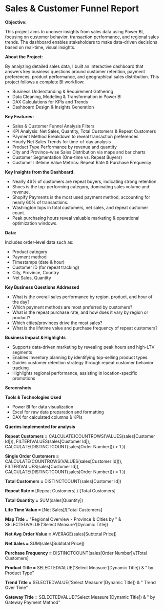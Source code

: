 # Sales & Customer Funnel Report
**Objective**:

This project aims to uncover insights from sales data using Power BI, focusing on customer behavior, transaction performance, and regional sales trends. The dashboard enables stakeholders to make data-driven decisions based on real-time, visual insights.

**About the Project:**

By analyzing detailed sales data, I built an interactive dashboard that answers key business questions around customer retention, payment preferences, product performance, and geographical sales distribution.
This project follows a complete BI workflow:
- Business Understanding & Requirement Gathering
- Data Cleaning, Modeling & Transformation in Power BI
- DAX Calculations for KPIs and Trends
- Dashboard Design & Insights Generation

**Key Features:**

- Sales & Customer Funnel Analysis Filters
- KPI Analysis: Net Sales, Quantity, Total Customers & Repeat Customers
- Payment Method Breakdown to reveal transaction preferences
- Hourly Net Sales Trends for time-of-day analysis
- Product Type Performance by revenue and quantity
- City and Province-wise Sales Distribution via maps and bar charts
- Customer Segmentation (One-time vs. Repeat Buyers)
- Customer Lifetime Value Metrics: Repeat Rate & Purchase Frequency

**Key Insights from the Dashboard:**

- Nearly 46% of customers are repeat buyers, indicating strong retention.
- Shoes is the top-performing category, dominating sales volume and revenue.
- Shopify Payments is the most used payment method, accounting for nearly 60% of transactions.
- Washington tops in total customers, net sales, and repeat customer count.
- Peak purchasing hours reveal valuable marketing & operational optimization windows.

**Data:**

Includes order-level data such as:
- Product category
- Payment method
- Timestamps (date & hour)
- Customer ID (for repeat tracking)
- City, Province, Country
- Net Sales, Quantity

**Key Business Questions Addressed**

- What is the overall sales performance by region, product, and hour of the day?
- Which payment methods are most preferred by customers?
- What is the repeat purchase rate, and how does it vary by region or product?
- Which cities/provinces drive the most sales?
- What is the lifetime value and purchase frequency of repeat customers?

**Business Impact & Highlights**

- Supports data-driven marketing by revealing peak hours and high-LTV segments
- Enables inventory planning by identifying top-selling product types
- Guides customer retention strategy through repeat customer behavior tracking
- Highlights regional performance, assisting in location-specific promotions

**Screenshots**



**Tools & Technologies Used**

- Power BI for data visualization
- Excel for raw data preparation and formatting
- DAX for calculated columns & KPIs


**Queries implemented for analysis**

**Repeat Customers =**
    CALCULATE(COUNTROWS(VALUES(sales[Customer Id])),
        FILTER(VALUES(sales[Customer Id]),
            CALCULATE(DISTINCTCOUNT(sales[Order Number])) > 1
        ))

**Single Order Customers =**
    CALCULATE(COUNTROWS(VALUES(sales[Customer Id])),
        FILTER(VALUES(sales[Customer Id]),
            CALCULATE(DISTINCTCOUNT(sales[Order Number])) = 1
        ))

**Total Customers =** DISTINCTCOUNT(sales[Customer Id])

**Repeat Rate =** [Repeat Customers] / [Total Customers]

**Total Quantity =** SUM(sales[Quantity])

**Life Time Value =** [Net Sales]/[Total Customers]

**Map Title =** "Regional Overview - Province & Cities by " & SELECTEDVALUE('Select Measure'[Dynamic Title])

**Net Avg Order Value =** AVERAGE(sales[Subtotal Price])

**Net Sales =** SUM(sales[Subtotal Price])

**Purchase Frequency =** DISTINCTCOUNT(sales[Order Number])/[Total Customers]

**Product Title =** SELECTEDVALUE('Select Measure'[Dynamic Title]) & " by Product Type"

**Trend Title =** SELECTEDVALUE('Select Measure'[Dynamic Title]) & " Trend Over Time"

**Gateway Title =** SELECTEDVALUE('Select Measure'[Dynamic Title]) & " by Gateway Payment Method"

